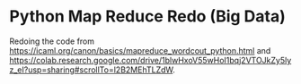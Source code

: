 # Python Map Reduce Redo (Big Data)
Redoing the code from https://icaml.org/canon/basics/mapreduce_wordcout_python.html and https://colab.research.google.com/drive/1blwHxoV55wHoI1bqj2VTOJkZy5lyz_eI?usp=sharing#scrollTo=l2B2MEhTLZdW.
